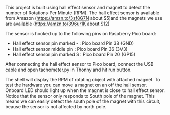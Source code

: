 This project is built using hall effect sensor and magnet to detect the number of Rotations Per Minute (RPM). The hall effect sensor is available from Amazon (https://amzn.to/3sf8G7N  about \$5)and the magnets we use are available (https://amzn.to/396ur1K about \$12) 

The sensor is hooked up to the following pins on Raspberry Pico board:

- Hall effect sensor pin marked - : Pico board Pin 38 (GND)
- Hall effect sensor middle pin	: Pico board Pin 36 (3V3)
- Hall effect sensor pin marked S : Pico board Pin 20 (GP15)

After connecting the hall effect sensor to Pico board, connect the USB cable and open tachometer.py in Thonny and hit run button.

The shell will display the RPM of rotating object with attached magnet. To test the hardware you can move a magnet on an off the hall sensor. Onboard LED should light up when the magnet is close to hall effect sensor. Notice that the sensor only responds to South pole of the magnet. 
This means we can easily detect the south pole of the magnet with this circuit, beause the sensor is not affected by north pole.

